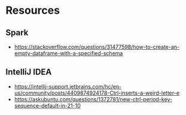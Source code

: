 # Resources

## Spark

- https://stackoverflow.com/questions/31477598/how-to-create-an-empty-dataframe-with-a-specified-schema

## IntelliJ IDEA

- https://intellij-support.jetbrains.com/hc/en-us/community/posts/4409874924178-Ctrl-inserts-a-weird-letter-e
- https://askubuntu.com/questions/1372781/new-ctrl-period-key-sequence-default-in-21-10

